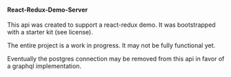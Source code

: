 #### React-Redux-Demo-Server
This api was created to support a react-redux demo.  It was bootstrapped with a starter kit (see license).

The entire project is a work in progress.  It may not be fully functional yet.

Eventually the postgres connection may be removed from this api in favor of a graphql implementation.
